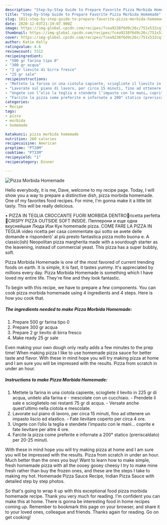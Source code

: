```yaml
---
description: "Step-by-Step Guide to Prepare Favorite Pizza Morbida Homemade"
title: "Step-by-Step Guide to Prepare Favorite Pizza Morbida Homemade"
slug: 1011-step-by-step-guide-to-prepare-favorite-pizza-morbida-homemade
date: 2020-12-03T21:19:07.900Z
image: https://img-global.cpcdn.com/recipes/fcea9238f6d9c26c/751x532cq70/pizza-morbida-homemade-recipe-main-photo.jpg
thumbnail: https://img-global.cpcdn.com/recipes/fcea9238f6d9c26c/751x532cq70/pizza-morbida-homemade-recipe-main-photo.jpg
cover: https://img-global.cpcdn.com/recipes/fcea9238f6d9c26c/751x532cq70/pizza-morbida-homemade-recipe-main-photo.jpg
author: Katie Kelly
ratingvalue: 4.6
reviewcount: 3312
recipeingredient:
- "500 gr farina tipo 0"
- "300 gr acqua"
- "2 gr lievito di birra fresco"
- "25 gr sale"
recipeinstructions:
- "Mettete la farina in una ciotola capiente, sciogliete il lievito in 225 gr di acqua, unitelo alla farina e  mescolate con un cucchiaio. Prendete il sale e scioglietelo nei restanti 75 gr di acqua.  Versate anche quest’ultimo nella ciotola e mescolate."
- "Lavorate sul piano di lavoro, per circa 15 minuti, fino ad ottenere un impasto liscio ed elastico. Fate lievitare coperto per circa 4 ore."
- "Ungete con l’olio la teglia e stendete l’impasto con le mani… coprite e fate lievitare per altre 4 ore."
- "Farcite la pizza come preferite e infornate a 200° statico (preriscaldato) per 20-25 minuti."
categories:
- Recipe
tags:
- pizza
- morbida
- homemade

katakunci: pizza morbida homemade 
nutrition: 260 calories
recipecuisine: American
preptime: "PT20M"
cooktime: "PT33M"
recipeyield: "1"
recipecategory: Dinner

---
```



![Pizza Morbida Homemade](https://img-global.cpcdn.com/recipes/fcea9238f6d9c26c/751x532cq70/pizza-morbida-homemade-recipe-main-photo.jpg)

Hello everybody, it is me, Dave, welcome to my recipe page. Today, I will show you a way to prepare a distinctive dish, pizza morbida homemade. One of my favorites food recipes. For mine, I'm gonna make it a little bit tasty. This will be really delicious.

• PIZZA IN TEGLIA CROCCANTE FUORI MORBIDA DENTRO🍕ricetta perfetta🍕CRISPY PIZZA OUTSIDE SOFT INSIDE. Пепперони и еще одна вкуснейшая Люда Изи Кук homemade pizza. COME FARE LA PIZZA IN TEGLIA video ricetta per casa commentate qui sotto se avete delle domande e risponderò&#39; al più presto fantastica pizza molto buona e. A classic(ish) Neopolitan pizza margherita made with a sourdough starter as the leavening, instead of commercial yeast. This pizza has a super bubbly, soft.

Pizza Morbida Homemade is one of the most favored of current trending foods on earth. It is simple, it is fast, it tastes yummy. It's appreciated by millions every day. Pizza Morbida Homemade is something which I have loved my entire life. They're fine and they look fantastic.


To begin with this recipe, we have to prepare a few components. You can cook pizza morbida homemade using 4 ingredients and 4 steps. Here is how you cook that.

<!--inarticleads1-->

##### The ingredients needed to make Pizza Morbida Homemade:

1. Prepare 500 gr farina tipo 0
1. Prepare 300 gr acqua
1. Prepare 2 gr lievito di birra fresco
1. Make ready 25 gr sale


Even making your own dough only really adds a few minutes to the prep time! When making pizza I like to use homemade pizza sauce for better taste and flavor. With these in mind hope you will try making pizza at home and I am sure you will be impressed with the results. Pizza from scratch in under an hour. 

<!--inarticleads2-->

##### Instructions to make Pizza Morbida Homemade:

1. Mettete la farina in una ciotola capiente, sciogliete il lievito in 225 gr di acqua, unitelo alla farina e  - mescolate con un cucchiaio. - Prendete il sale e scioglietelo nei restanti 75 gr di acqua.  - Versate anche quest’ultimo nella ciotola e mescolate.
1. Lavorate sul piano di lavoro, per circa 15 minuti, fino ad ottenere un impasto liscio ed elastico. - Fate lievitare coperto per circa 4 ore.
1. Ungete con l’olio la teglia e stendete l’impasto con le mani… coprite e fate lievitare per altre 4 ore.
1. Farcite la pizza come preferite e infornate a 200° statico (preriscaldato) per 20-25 minuti.


With these in mind hope you will try making pizza at home and I am sure you will be impressed with the results. Pizza from scratch in under an hour. Much better than the ones you buy! Want to learn how to make simple, fresh homemade pizza with all the oooey gooey cheesy I try to make mine fresh rather than buy the frozen ones, and these are the steps I take to making my hot. Homemade Pizza Sauce Recipe, Indian Pizza Sauce with detailed step by step photos. 

So that's going to wrap it up with this exceptional food pizza morbida homemade recipe. Thank you very much for reading. I'm confident you can make this at home. There is gonna be interesting food in home recipes coming up. Remember to bookmark this page on your browser, and share it to your loved ones, colleague and friends. Thanks again for reading. Go on get cooking!
